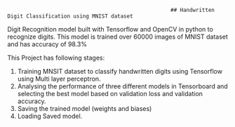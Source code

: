                                                         ## Handwritten Digit Classification using MNIST dataset

Digit Recognition model built with Tensorflow and OpenCV in python to recognize digits. This model is trained over 60000 images of MNIST dataset and has accuracy of 98.3%

This Project has following stages:

1. Training MNSIT dataset to classify handwritten digits using Tensorflow using Multi layer perceptron.
2. Analysing the performance of three different models in Tensorboard and selecting the best model based on validation loss and validation accuracy.
2. Saving the trained model (weights and biases)
3. Loading Saved model.
